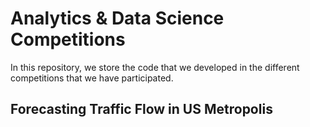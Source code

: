 # Analytics & Data Science Competitions

In this repository, we store the code that we developed in the different competitions that we have participated.

## Forecasting Traffic Flow in US Metropolis

